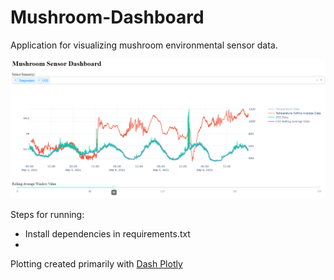# Mushroom-Dashboard
Application for visualizing mushroom environmental sensor data.

<kbd>
  <img src="./images/mushroom_dash.png" alt="Mushroom Dashboard">
</kbd>


Steps for running:
* Install dependencies in requirements.txt
* 

Plotting created primarily with [Dash Plotly](https://github.com/plotly/dash)
